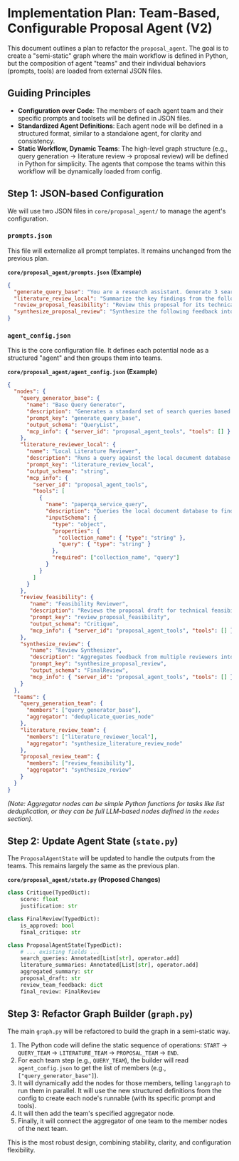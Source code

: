 # Implementation Plan: Team-Based, Configurable Proposal Agent (V2)

This document outlines a plan to refactor the `proposal_agent`. The goal is to create a "semi-static" graph where the main workflow is defined in Python, but the composition of agent "teams" and their individual behaviors (prompts, tools) are loaded from external JSON files.

## Guiding Principles

-   **Configuration over Code**: The members of each agent team and their specific prompts and toolsets will be defined in JSON files.
-   **Standardized Agent Definitions**: Each agent node will be defined in a structured format, similar to a standalone agent, for clarity and consistency.
-   **Static Workflow, Dynamic Teams**: The high-level graph structure (e.g., query generation -> literature review -> proposal review) will be defined in Python for simplicity. The agents that compose the teams within this workflow will be dynamically loaded from config.

## Step 1: JSON-based Configuration

We will use two JSON files in `core/proposal_agent/` to manage the agent's configuration.

### `prompts.json`

This file will externalize all prompt templates. It remains unchanged from the previous plan.

**`core/proposal_agent/prompts.json` (Example)**
```json
{
  "generate_query_base": "You are a research assistant. Generate 3 search queries for: {topic}",
  "literature_review_local": "Summarize the key findings from the following text regarding {topic}. Text: {literature}",
  "review_proposal_feasibility": "Review this proposal for its technical feasibility. Proposal: {proposal_draft}",
  "synthesize_proposal_review": "Synthesize the following feedback into a final pass/fail grade. Feedback: {review_feedbacks}"
}
```

### `agent_config.json`

This is the core configuration file. It defines each potential node as a structured "agent" and then groups them into teams.

**`core/proposal_agent/agent_config.json` (Example)**
```json
{
  "nodes": {
    "query_generator_base": {
      "name": "Base Query Generator",
      "description": "Generates a standard set of search queries based on the research topic.",
      "prompt_key": "generate_query_base",
      "output_schema": "QueryList",
      "mcp_info": { "server_id": "proposal_agent_tools", "tools": [] }
    },
    "literature_reviewer_local": {
      "name": "Local Literature Reviewer",
      "description": "Runs a query against the local document database to find relevant information and synthesize an answer.",
      "prompt_key": "literature_review_local",
      "output_schema": "string",
      "mcp_info": {
        "server_id": "proposal_agent_tools",
        "tools": [
          {
            "name": "paperqa_service_query",
            "description": "Queries the local document database to find relevant papers and get answers.",
            "inputSchema": {
              "type": "object",
              "properties": {
                "collection_name": { "type": "string" },
                "query": { "type": "string" }
              },
              "required": ["collection_name", "query"]
            }
          }
        ]
      }
    },
    "review_feasibility": {
       "name": "Feasibility Reviewer",
       "description": "Reviews the proposal draft for technical feasibility.",
       "prompt_key": "review_proposal_feasibility",
       "output_schema": "Critique",
       "mcp_info": { "server_id": "proposal_agent_tools", "tools": [] }
    },
    "synthesize_review": {
       "name": "Review Synthesizer",
       "description": "Aggregates feedback from multiple reviewers into a final decision.",
       "prompt_key": "synthesize_proposal_review",
       "output_schema": "FinalReview",
       "mcp_info": { "server_id": "proposal_agent_tools", "tools": [] }
    }
  },
  "teams": {
    "query_generation_team": {
      "members": ["query_generator_base"],
      "aggregator": "deduplicate_queries_node" 
    },
    "literature_review_team": {
      "members": ["literature_reviewer_local"],
      "aggregator": "synthesize_literature_review_node" 
    },
    "proposal_review_team": {
      "members": ["review_feasibility"],
      "aggregator": "synthesize_review"
    }
  }
}
```
*(Note: Aggregator nodes can be simple Python functions for tasks like list deduplication, or they can be full LLM-based nodes defined in the `nodes` section).*


## Step 2: Update Agent State (`state.py`)

The `ProposalAgentState` will be updated to handle the outputs from the teams. This remains largely the same as the previous plan.

**`core/proposal_agent/state.py` (Proposed Changes)**
```python
class Critique(TypedDict):
    score: float 
    justification: str

class FinalReview(TypedDict):
    is_approved: bool
    final_critique: str

class ProposalAgentState(TypedDict):
    # ... existing fields ...
    search_queries: Annotated[List[str], operator.add]
    literature_summaries: Annotated[List[str], operator.add]
    aggregated_summary: str
    proposal_draft: str
    review_team_feedback: dict 
    final_review: FinalReview
```

## Step 3: Refactor Graph Builder (`graph.py`)

The main `graph.py` will be refactored to build the graph in a semi-static way.

1.  The Python code will define the static sequence of operations: `START` -> `QUERY_TEAM` -> `LITERATURE_TEAM` -> `PROPOSAL_TEAM` -> `END`.
2.  For each team step (e.g., `QUERY_TEAM`), the builder will read `agent_config.json` to get the list of members (e.g., `["query_generator_base"]`).
3.  It will dynamically add the nodes for those members, telling `langgraph` to run them in parallel. It will use the new structured definitions from the config to create each node's runnable (with its specific prompt and tools).
4.  It will then add the team's specified aggregator node.
5.  Finally, it will connect the aggregator of one team to the member nodes of the next team.

This is the most robust design, combining stability, clarity, and configuration flexibility. 